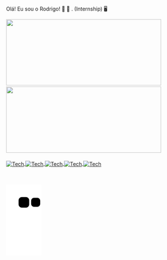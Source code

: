 Olá! Eu sou o Rodrigo! 👋 🔭 .
(Internship) 🖥️ 


<div>
  <a href="https://github.com/RodrigoSF2703">
  <img height=180 width=420 src="https://github-readme-stats.vercel.app/api?username=RodrigoSF2703&show_icons=true&theme=dark&include_all_commits=true&count_private=true"/>
  <img height=180 width=420 src="https://github-readme-stats.vercel.app/api/top-langs/?username=RodrigoSF2703&layout=compact&langs_count=16&theme=dark"/> 
</div>
  
<div style="display: inline_block"><br>
  <img align="center" alt="Tech" height="30" width="40" src="https://cdn.jsdelivr.net/gh/devicons/devicon/icons/python/python-original.svg" />
  <img align="center" alt="Tech" height="30" width="40" src="https://cdn.jsdelivr.net/gh/devicons/devicon/icons/html5/html5-original.svg" />
  <img align="center" alt="Tech" height="30" width="40" src="https://cdn.jsdelivr.net/gh/devicons/devicon/icons/css3/css3-original.svg" />
  <img align="center" alt="Tech" height="30" width="40" src="https://cdn.jsdelivr.net/gh/devicons/devicon/icons/opencv/opencv-original.svg" />
  <img align="center" alt="Tech" height="30" width="40" src="https://cdn.jsdelivr.net/gh/devicons/devicon/icons/numpy/numpy-original.svg" />
</div>
<br><br>
<div>
 
  ![Snake animation](https://github.com/RodrigoSF2703/RodrigoSF2703/blob/output/github-contribution-grid-snake.svg)
  
</div>
<br><br>
